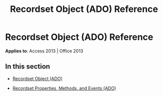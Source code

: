 ﻿---
title: Recordset Object (ADO) Reference
TOCTitle: Recordset Object (ADO)
ms:assetid: 276c0dcb-2327-4035-b604-ef181a1490cd
ms:mtpsurl: https://msdn.microsoft.com/en-us/library/JJ249037(v=office.15)
ms:contentKeyID: 48543837
ms.date: 09/18/2015
mtps_version: v=office.15
---

# Recordset Object (ADO) Reference


**Applies to**: Access 2013 | Office 2013

## In this section

  - [Recordset Object (ADO)](recordset-object-ado.md)

  - [Recordset Properties, Methods, and Events (ADO)](recordset-properties-methods-and-events-ado.md)

